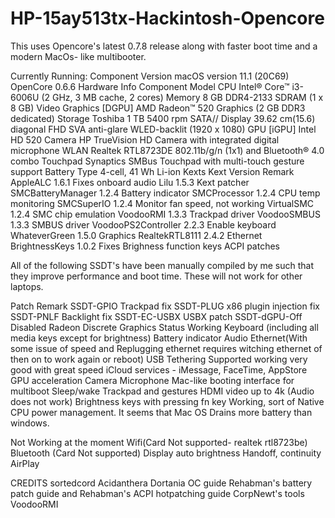 # HP-15ay513tx-Hackintosh-Opencore
This uses Opencore's latest 0.7.8 release along with faster boot time and a modern MacOs- like multibooter.

Currently Running:
Component	Version
macOS version	11.1 (20C69)
OpenCore	0.6.6
Hardware Info
Component	Model
CPU	Intel® Core™ i3-6006U (2 GHz, 3 MB cache, 2 cores)
Memory	8 GB DDR4-2133 SDRAM (1 x 8 GB)
Video Graphics [DGPU]	AMD Radeon™ 520 Graphics (2 GB DDR3 dedicated)
Storage	Toshiba 1 TB 5400 rpm SATA//
Display	39.62 cm(15.6) diagonal FHD SVA anti-glare WLED-backlit (1920 x 1080)
GPU [iGPU]	Intel HD 520
Camera	HP TrueVision HD Camera with integrated digital microphone
WLAN	Realtek RTL8723DE 802.11b/g/n (1x1) and Bluetooth® 4.0 combo
Touchpad	Synaptics SMBus Touchpad with multi-touch gesture support
Battery Type	4-cell, 41 Wh Li-ion
Kexts
Kext	Version	Remark
AppleALC	1.6.1	Fixes onboard audio
Lilu	1.5.3	Kext patcher
SMCBatteryManager	1.2.4	Battery indicator
SMCProcessor	1.2.4	CPU temp monitoring
SMCSuperIO	1.2.4	Monitor fan speed, not working
VirtualSMC	1.2.4	SMC chip emulation
VoodooRMI	1.3.3	Trackpad driver
VoodooSMBUS	1.3.3	SMBUS driver
VoodooPS2Controller	2.2.3	Enable keyboard
WhateverGreen	1.5.0	Graphics
RealtekRTL8111	2.4.2	Ethernet
BrightnessKeys	1.0.2	Fixes Brighness function keys
ACPI patches

All of the following SSDT's have been manually compiled by me such that they improve performance and boot time. These will not work for other laptops.

Patch	Remark
SSDT-GPIO	Trackpad fix
SSDT-PLUG	x86 plugin injection fix
SSDT-PNLF	Backlight fix
SSDT-EC-USBX	USBX patch
SSDT-dGPU-Off	Disabled Radeon Discrete Graphics
Status
Working
 Keyboard (including all media keys except for brightness)
 Battery indicator
 Audio
 Ethernet(With some issue of speed and Replugging ethernet requires witching ethernet of then on to work again or reboot)
 USB Tethering Supported working very good with great speed
 iCloud services - iMessage, FaceTime, AppStore
 GPU acceleration
 Camera
 Microphone
 Mac-like booting interface for multiboot
 Sleep/wake
 Trackpad and gestures
 HDMI video up to 4k (Audio does not work)
 Brightness keys with pressing fn key
Working, sort of
 Native CPU power management. It seems that Mac OS Drains more battery than windows.

Not Working at the moment
 Wifi(Card Not supported- realtek rtl8723be)
 Bluetooth (Card Not supported)
 Display auto brightness
 Handoff, continuity
 AirPlay


CREDITS
sortedcord
Acidanthera
Dortania OC guide
Rehabman's battery patch guide and Rehabman's ACPI hotpatching guide
CorpNewt's tools
VoodooRMI

